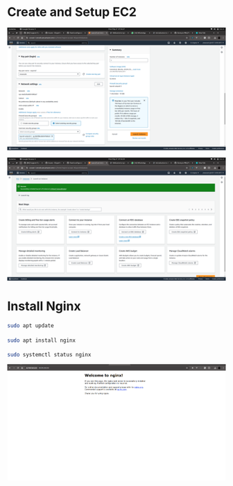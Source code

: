 # Create and Setup EC2

![summary](./images/confsummary.png)

![creation](./images/creation.png)

# Install Nginx

```bash
sudo apt update

sudo apt install nginx

sudo systemctl status nginx
```

![nginx](./images/nginxhome.png)
